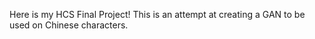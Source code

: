Here is my HCS Final Project! This is an attempt at creating a GAN to be used on Chinese characters.
